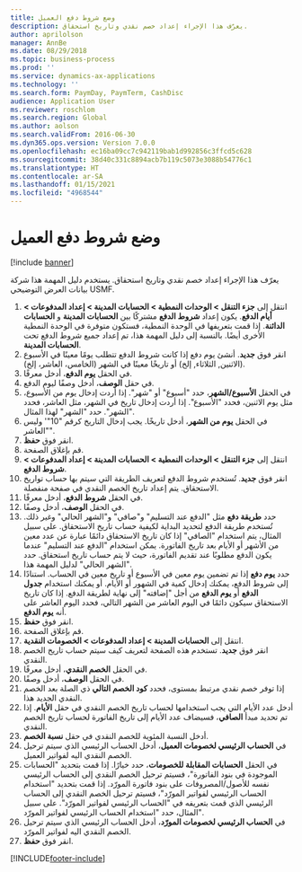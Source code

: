 ```yaml
---
title: ‏‫وضع شروط دفع العميل‬
description: يعرّف هذا الإجراء إعداد خصم نقدي وتاريخ استحقاق.
author: aprilolson
manager: AnnBe
ms.date: 08/29/2018
ms.topic: business-process
ms.prod: ''
ms.service: dynamics-ax-applications
ms.technology: ''
ms.search.form: PaymDay, PaymTerm, CashDisc
audience: Application User
ms.reviewer: roschlom
ms.search.region: Global
ms.author: aolson
ms.search.validFrom: 2016-06-30
ms.dyn365.ops.version: Version 7.0.0
ms.openlocfilehash: ec16ba09cc7c942119bab1d992856c3ffcd5c628
ms.sourcegitcommit: 38d40c331c8894acb7b119c5073e3088b54776c1
ms.translationtype: HT
ms.contentlocale: ar-SA
ms.lasthandoff: 01/15/2021
ms.locfileid: "4968544"
---
```

# <a name="establish-customer-payment-terms"></a>‏‫وضع شروط دفع العميل‬

[!include [banner](../../includes/banner.md)]

يعرّف هذا الإجراء إعداد خصم نقدي وتاريخ استحقاق. يستخدم دليل المهمة هذا شركة بيانات العرض التوضيحي USMF.

1. انتقل إلى **جزء التنقل > الوحدات النمطية > الحسابات المدينة > إعداد المدفوعات‬ > أيام الدفع‬‬**. يكون إعداد **شروط الدفع** مشتركًا بين **الحسابات المدينة** و **الحسابات الدائنة**. إذا قمت بتعريفها في الوحدة النمطية، فستكون متوفرة في الوحدة النمطية الأخرى أيضًا. بالنسبة إلى دليل المهمة هذا، تم إعداد جميع شروط الدفع تحت **الحسابات المدينة**.
2. انقر فوق **جديد**. أنشئ يوم دفع إذا كانت شروط الدفع تتطلب يومًا معينًا في الأسبوع (الاثنين, الثلاثاء, إلخ) أو تاريخًا معينًا في الشهر (الخامس، العاشر، إلخ). 
3. في الحقل **يوم الدفع**، أدخل معرفًا.
4. في حقل **الوصف**، أدخل وصفًا ليوم الدفع.
5. في الحقل **الأسبوع/الشهر‬**، حدد "أسبوع" أو "شهر". إذا أردت إدخال يوم من الأسبوع، مثل يوم الاثنين، فحدد "الأسبوع". إذا أردت إدخال تاريخ في الشهر، مثل العاشر، فحدد "الشهر". حدد "الشهر" لهذا المثال. 
6. في الحقل **يوم من الشهر**، أدخل تاريخًا. يجب إدخال التاريخ كرقم "10"' وليس "العاشر". 
7. انقر فوق **حفظ**.
8. قم بإغلاق الصفحة.
9. انتقل إلى **جزء التنقل > الوحدات النمطية > الحسابات المدينة > إعداد المدفوعات‬ > شروط الدفع‬‬**.
10. انقر فوق **جديد**. تُستخدم شروط الدفع لتعريف الطريقة التي سيتم بها حساب تواريخ الاستحقاق. يتم إعداد تاريخ الخصم النقدي في صفحة منفصلة. 
11. في الحقل **شروط الدفع**، أدخل معرفًا.
12. في الحقل **الوصف**، أدخل وصفًا.
13. حدد **طريقة دفع** مثل "الدفع عند التسليم" و"صافي" و"الشهر الحالي" وغير ذلك. تُستخدم طريقة الدفع لتحديد البداية لكيفية حساب تاريخ الاستحقاق. على سبيل المثال، يتم استخدام "الصافي‬" إذا كان تاريخ الاستحقاق دائمًا عبارة عن عدد معين من الأشهر أو الأيام بعد تاريخ الفاتورة. يمكن استخدام "الدفع عند التسليم" عندما يكون الدفع مطلوبًا عند تقديم الفاتورة، حيث لا يتم حساب تاريخ استحقاق. حدد "الشهر الحالي" لدليل المهمة هذا.  
14. حدد **يوم دفع** إذا تم تضمين يوم معين في الأسبوع أو تاريخ معين في الحساب. استنادًا إلى شروط الدفع، يمكنك إدخال كمية في الشهور أو الأيام. أو يمكنك استخدام **جدول الدفع** أو **يوم الدفع** من أجل "إضافته" إلى نهاية لطريقة الدفع. إذا كان تاريخ الاستحقاق سيكون دائمًا في اليوم العاشر من الشهر التالي، فحدد اليوم العاشر على أنه **يوم الدفع**. 
15. انقر فوق **حفظ**.
16. قم بإغلاق الصفحة.
17. انتقل إلى **الحسابات المدينة > إعداد المدفوعات‬ > الخصومات النقدية**‬‬.
18. انقر فوق **جديد**. تستخدم هذه الصفحة لتعريف كيف سيتم حساب تاريخ الخصم النقدي. 
19. في الحقل **الخصم النقدي**، أدخل معرفًا.
20. في الحقل **الوصف**، أدخل وصفًا.
21. إذا توفر خصم نقدي مرتبط بمستوى، فحدد **كود الخصم التالي** ذي الصلة بعد الخصم النقدي الجديد هذا.
22. أدخل عدد الأيام التي يجب استخدامها لحساب تاريخ الخصم النقدي في حقل **الأيام**. إذا تم تحديد مبدأ **الصافي**، فسيضاف عدد الأيام إلى تاريخ الفاتورة لحساب تاريخ الخصم النقدي.  
23. أدخل النسبة المئوية للخصم النقدي في حقل **نسبة الخصم**.
24. في **الحساب الرئيسي لخصومات العميل**، أدخل الحساب الرئيسي الذي سيتم ترحيل الخصم النقدي اليه لفواتير العميل.
25. في الحقل **الحسابات المقابلة للخصومات**، حدد خيارًا. إذا قمت بتحديد "الحسابات الموجودة في بنود الفاتورة"، فسيتم ترحيل الخصم النقدي إلى الحساب الرئيسي نفسه للأصول/المصروفات على بنود فاتورة المورّد. إذا قمت بتحديد "استخدام الحساب الرئيسي لفواتير المورّد"، فسيتم ترحيل الخصم النقدي إلى الحساب الرئيسي الذي قمت بتعريفه في "الحساب الرئيسي لفواتير المورّد". على سبيل المثال، حدد "استخدام الحساب الرئيسي لفواتير المورّد". 
26. في **الحساب الرئيسي لخصومات المورّد**، أدخل الحساب الرئيسي الذي سيتم ترحيل الخصم النقدي اليه لفواتير المورّد‏‎.
27. انقر فوق **حفظ**.



[!INCLUDE[footer-include](../../../includes/footer-banner.md)]